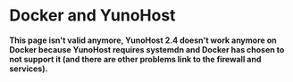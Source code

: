 # Docker and YunoHost

<div class="alert alert-danger">
<b>
This page isn't valid anymore, YunoHost 2.4 doesn't work anymore on Docker
because YunoHost requires systemdn and Docker has chosen to not support it (and
there are other problems link to the firewall and services).
</b>
</div>
